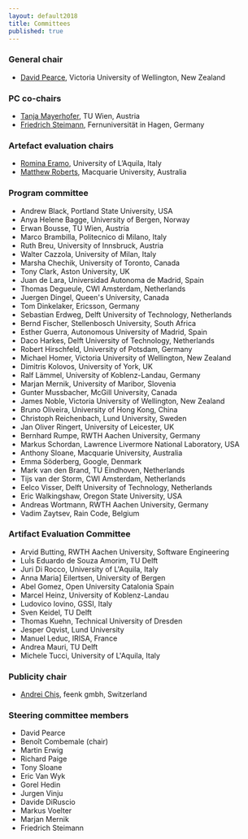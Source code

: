 ```yaml
---
layout: default2018
title: Committees
published: true
---
```


### General chair

* [David Pearce](http://homepages.ecs.vuw.ac.nz/~djp/), Victoria University of Wellington, New Zealand

### PC co-chairs

* [Tanja Mayerhofer](http://www.big.tuwien.ac.at/staff/tmayerhofer), TU Wien, Austria
* [Friedrich Steimann](https://www.fernuni-hagen.de/ps/team/friedrich.steimann.shtml), Fernuniversität in Hagen, Germany

### Artefact evaluation chairs

* [Romina Eramo](http://www.di.univaq.it/romina.eramo/), University of L’Aquila, Italy
* [Matthew Roberts](https://researchers.mq.edu.au/en/persons/matt-roberts), Macquarie University, Australia

### Program committee

* Andrew Black, Portland State University, USA
* Anya Helene Bagge, University of Bergen, Norway
* Erwan Bousse, TU Wien, Austria
* Marco Brambilla, Politecnico di Milano, Italy
* Ruth Breu, University of Innsbruck, Austria
* Walter Cazzola, University of Milan, Italy
* Marsha Chechik, University of Toronto, Canada
* Tony Clark, Aston University, UK
* Juan de Lara, Universidad Autonoma de Madrid, Spain
* Thomas Degueule, CWI Amsterdam, Netherlands
* Juergen Dingel, Queen's University, Canada
* Tom Dinkelaker, Ericsson, Germany
* Sebastian Erdweg, Delft University of Technology, Netherlands
* Bernd Fischer, Stellenbosch University, South Africa
* Esther Guerra, Autonomous University of Madrid, Spain
* Daco Harkes, Delft University of Technology, Netherlands
* Robert Hirschfeld, University of Potsdam, Germany
* Michael Homer, Victoria University of Wellington, New Zealand
* Dimitris Kolovos, University of York, UK
* Ralf Lämmel, University of Koblenz-Landau, Germany
* Marjan Mernik, University of Maribor, Slovenia
* Gunter Mussbacher, McGill University, Canada
* James Noble, Victoria University of Wellington, New Zealand
* Bruno Oliveira, University of Hong Kong, China
* Christoph Reichenbach, Lund University, Sweden
* Jan Oliver Ringert, University of Leicester, UK
* Bernhard Rumpe, RWTH Aachen University, Germany
* Markus Schordan, Lawrence Livermore National Laboratory, USA
* Anthony Sloane, Macquarie University, Australia
* Emma Söderberg, Google, Denmark
* Mark van den Brand, TU Eindhoven, Netherlands
* Tijs van der Storm, CWI Amsterdam, Netherlands
* Eelco Visser, Delft University of Technology, Netherlands
* Eric Walkingshaw, Oregon State University, USA
* Andreas Wortmann, RWTH Aachen University, Germany
* Vadim Zaytsev, Rain Code, Belgium

### Artifact Evaluation Committee

* Arvid Butting, RWTH Aachen University, Software Engineering
* LuÌs Eduardo de Souza Amorim,  TU Delft
* Juri Di Rocco,  University of L'Aquila, Italy
* Anna Maria] Eilertsen, University of Bergen
* Abel Gomez, Open University Catalonia Spain
* Marcel Heinz, University of Koblenz-Landau
* Ludovico Iovino,  GSSI, Italy
* Sven Keidel, TU Delft
* Thomas Kuehn, Technical University of Dresden
* Jesper Oqvist, Lund University
* Manuel Leduc, IRISA, France
* Andrea Mauri, TU Delft
* Michele Tucci,  University of L'Aquila, Italy

### Publicity chair

* [Andrei Chiș](http://www.andreichis.com), feenk gmbh, Switzerland

### Steering committee members

* David Pearce
* Benoît Combemale (chair)
* Martin Erwig 
* Richard Paige
* Tony Sloane 
* Eric Van Wyk
* Gorel Hedin
* Jurgen Vinju 
* Davide DiRuscio
* Markus Voelter
* Marjan Mernik
* Friedrich Steimann

